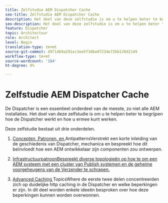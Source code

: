 ```yaml
---
title: Zelfstudie AEM Dispatcher Cache
seo-title: Zelfstudie AEM Dispatcher Cache
description: Het doel van deze zelfstudie is om u te helpen beter te begrijpen hoe de Dispatcher werkt en hoe u ermee kunt werken.
seo-description: Het doel van deze zelfstudie is om u te helpen beter te begrijpen hoe de Dispatcher werkt en hoe u ermee kunt werken.
feature: Dispatcher
topic: Architectuur
role: Architect
level: Begin
translation-type: tm+mt
source-git-commit: d9714b9a291ec3ee5f3dba9723de72bb120d2149
workflow-type: tm+mt
source-wordcount: '184'
ht-degree: 0%

---
```



# Zelfstudie AEM Dispatcher Cache

De Dispatcher is een essentieel onderdeel van de meeste, zo niet alle AEM installaties. Het doel van deze zelfstudie is om u te helpen beter te begrijpen hoe de Dispatcher werkt en hoe u ermee kunt werken.

Deze zelfstudie bestaat uit drie onderdelen.

1. [Concepten, Patronen, en ](chapter-1.md)
AntipatternsVerstrekt een korte inleiding van de geschiedenis van Dispatcher, mechanica en bespreekt hoe dit beïnvloedt hoe een AEM ontwikkelaar zijn componenten zou ontwerpen.

1. [InfrastructuurpatroonBespreekt diverse topologieën op hoe te om een AEM systeem met een cluster van Publish systemen en de geheime voorgeheugens van de Verzender te schrapen. ](chapter-2.md)


1. [Advanced Caching ](chapter-3.md)
TopicsWhere de eerste twee delen concentreerden zich op duidelijke http caching in de Dispatcher en welke beperkingen er zijn. In dit deel worden enkele ideeën besproken over hoe deze beperkingen kunnen worden overwonnen.
